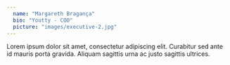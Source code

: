 ```yaml
---
  name: "Margareth Bragança"
  bio: "Youtty - COO"
  picture: "images/executive-2.jpg"
---
```


Lorem ipsum dolor sit amet, consectetur adipiscing elit. Curabitur sed ante id mauris porta gravida. Aliquam sagittis urna ac justo sagittis ultrices.